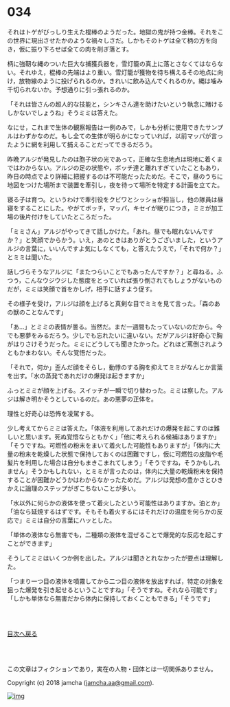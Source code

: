 # 034

それはトゲがびっしり生えた棍棒のようだった。地獄の鬼が持つ金棒。それをこの世界に現出させたかのような禍々しさだ。しかもそのトゲは全て柄の方を向き，仮に振り下ろせば全ての肉を削ぎ落とす。  

柄に強靭な縄のついた巨大な捕獲兵器を，雪灯籠の真上に落とさなくてはならない。それゆえ，棍棒の先端はより重い。雪灯籠が獲物を待ち構えるその地点に向け，放物線のように投げられるのか。きれいに飲み込んでくれるのか。縄は噛み千切られないか。予想通りに引っ張れるのか。  

「それは皆さんの超人的な技能と，シンキさん達を助けたいという執念に賭けるしかないでしょうね」そうミミは答えた。  

なにせ，これまで生体の観察報告は一例のみで，しかも分析に使用できたサンプルはわずかなのだ。もし全ての生体が明らかになっていれば，以前マッパが言ったように網を利用して捕えることだってできるだろう。  

昨晩アルジが発見したのは胞子状の光であって，正確な生息地点は現地に着くまではわからない。アルジの足の状態や，ボッチ達と離れすぎていたこともあり，昨日の時点でより詳細に把握するのは不可能だったためだ。そこで，昼のうちに地図をつけた場所まで装置を牽引し，夜を待って場所を特定する計画を立てた。  

寝る子は育つ。というわけで牽引役をクビワとシッショが担当し，他の隊員は昼寝をすることにした。やがてボッチ，マッパ，キセイが眠りにつき，ミミが加工場の後片付けをしていたところだった。  

「ミミさん」アルジがやってきて話しかけた。「あれ。昼でも眠れないんですか？」と笑顔でからかう。いえ，あのときはありがとうございました，というアルジの言葉に，いいんですよ気にしなくても，と答えたうえで，「それで何か？」とミミは聞いた。  

話しづらそうなアルジに「またつらいことでもあったんですか？」と尋ねる。ふつう，こんなウジウジした態度をとっていれば張り倒されてもしょうがないものだが，ミミは笑顔で首をかしげ，相手に話すよう促す。  

その様子を受け，アルジは顔を上げると真剣な目でミミを見て言った。「森のあの獣のことなんです」  

「あ…」とミミの表情が曇る。当然だ。まだ一週間もたっていないのだから。今でも悪夢をみるだろう。少しでも忘れたいに違いない。だがアルジは好奇心で胸がはりさけそうだった。ミミにどうしても聞きたかった。どれほど罵倒されようともかまわない。そんな覚悟だった。  

「それで，何か」歪んだ顔をそらし，動悸のする胸を抑えてミミがなんとか言葉を出す。「水の蒸発であれだけの爆発は起きますか」  

ふっとミミが顔を上げる。スイッチが一瞬で切り替わった。ミミは察した。アルジは解き明かそうとしているのだ。あの悪夢の正体を。  

理性と好奇心は恐怖を凌駕する。  

少し考えてからミミは答えた。「体液を利用してあれだけの爆発を起こすのは難しいと思います。死ぬ覚悟ならともかく」「他に考えられる候補はありますか」「そうですね。可燃性の粉末をまいて着火した可能性もありますが」「体内に大量の粉末を乾燥した状態で保持しておくのは困難ですし，仮に可燃性の皮脂や毛髪片を利用した場合は自分もまきこまれてしまう」「そうですね，そうかもしれません」そうかもしれない，とミミが言ったのは，体内に大量の乾燥粉末を保持することが困難かどうかはわからなかったためだ。アルジは発想の豊かさとひきかえに論理のステップがぎこちないことが多い。  

「水以外に何らかの液体を使って着火したという可能性はありますか。油とか」「油なら延焼するはずです。そもそも着火するにはそれだけの温度を何らかの反応で」ミミは自分の言葉にハッとした。  

「単体の液体なら無害でも，二種類の液体を混ぜることで爆発的な反応を起こすことができます」  

そうしてミミはいくつか例を出した。アルジは聞きとれなかったが要点は理解した。  

「つまり一つ目の液体を噴霧してから二つ目の液体を放出すれば，特定の対象を狙った爆発を引き起せるということですね」「そうですね。それなら可能です」「しかも単体なら無害だから体内に保持しておくこともできる」「そうです」  

<br>  
<br>  

[目次へ戻る](https://github.com/jamcha-aa/OblivionReports/blob/master/README.md)  

<br>  
<br>  

この文章はフィクションであり，実在の人物・団体とは一切関係ありません。  

Copyright (c) 2018 jamcha (jamcha.aa@gmail.com).  

[![img](http://i.creativecommons.org/l/by-nc-sa/4.0/88x31.png)](http://creativecommons.org/licenses/by-nc-sa/4.0/deed)